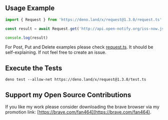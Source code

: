   
## Usage Example

```ts
import { Request } from 'https://deno.land/x/request@1.3.0/request.ts'

const result = await Request.get('http://api.open-notify.org/iss-now.json')

console.log(result)
```

For Post, Put and Delete examples please check
[request.ts](https://deno.land/x/request@1.3.0/mod.ts). It should be
self-explaining. If not feel free to create an issue.
  
  
## Execute the Tests

```
deno test --allow-net https://deno.land/x/request@1.3.0/test.ts
```
   
   
## Support my Open Source Contributions  

If you like my work please consider downloading the brave browser via my promotion link: [https://brave.com/fan464](https://brave.com/fan464).  

![![](https://brave.com/)](https://brave.com/wp-content/uploads/2019/01/logotype-full-color.svg)
<!-- <a target="__blank" href="https://brave.com/">
<img style="text-align: center" src="https://brave.com/wp-content/uploads/2019/01/logotype-full-color.svg" alt="drawing" width="220" />
</a> -->

